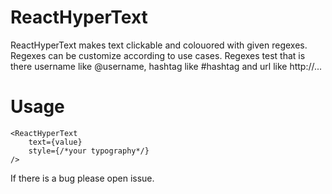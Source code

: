 # ReactHyperText

ReactHyperText makes text clickable and colouored with given regexes. Regexes can be customize according to use cases. 
Regexes test that is there username like @username, hashtag like #hashtag and url like http://...

# Usage
    <ReactHyperText
        text={value}
        style={/*your typography*/}
    />

If there is a bug please open issue.